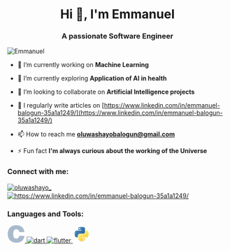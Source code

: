 <h1 align="center">Hi 👋, I'm Emmanuel</h1>
<h3 align="center">A passionate Software Engineer</h3>

<p align="left"> <img src="https://komarev.com/ghpvc/?username=oluwashayo&label=Profile%20views&color=0e75b6&style=flat" alt="Emmanuel" /> </p>

- 🔭 I’m currently working on **Machine Learning**

- 🌱 I’m currently exploring **Application of AI in health**

- 👯 I’m looking to collaborate on **Artificial Intelligence projects**

- 📝 I regularly write articles on [https://www.linkedin.com/in/emmanuel-balogun-35a1a1249/](https://www.linkedin.com/in/emmanuel-balogun-35a1a1249/)


- 📫 How to reach me **oluwashayobalogun@gmail.com**

- ⚡ Fun fact **I'm always curious about the working of the Universe**

<h3 align="left">Connect with me:</h3>
<p align="left">
<a href="https://twitter.com/oluwashayo_" target="blank"><img align="center" src="https://raw.githubusercontent.com/rahuldkjain/github-profile-readme-generator/master/src/images/icons/Social/twitter.svg" alt="oluwashayo_" height="30" width="40" /></a>
<a href="https://linkedin.com/in/https://www.linkedin.com/in/emmanuel-balogun-35a1a1249/" target="blank"><img align="center" src="https://raw.githubusercontent.com/rahuldkjain/github-profile-readme-generator/master/src/images/icons/Social/linked-in-alt.svg" alt="https://www.linkedin.com/in/emmanuel-balogun-35a1a1249/" height="30" width="40" /></a>
</p>

<h3 align="left">Languages and Tools:</h3>
<p align="left"> <a href="https://www.w3schools.com/c/" target="_blank" rel="noreferrer"> <img src="https://raw.githubusercontent.com/devicons/devicon/master/icons/c/c-original.svg" alt="c" width="40" height="40"/> </a> <a href="https://dart.dev" target="_blank" rel="noreferrer"> <img src="https://www.vectorlogo.zone/logos/dartlang/dartlang-icon.svg" alt="dart" width="40" height="40"/> </a> <a href="https://flutter.dev" target="_blank" rel="noreferrer"> <img src="https://www.vectorlogo.zone/logos/flutterio/flutterio-icon.svg" alt="flutter" width="40" height="40"/> </a> <a href="https://www.python.org" target="_blank" rel="noreferrer"> <img src="https://raw.githubusercontent.com/devicons/devicon/master/icons/python/python-original.svg" alt="python" width="40" height="40"/> </a> <a href="https://unity.com/" target="_blank" rel="noreferrer"> </a> </p>
